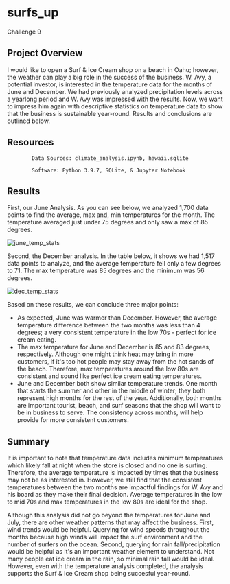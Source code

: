 # surfs_up
  Challenge 9

## Project Overview
I would like to open a Surf & Ice Cream shop on a beach in Oahu; however, the weather can play a big role in the success of the business. W. Avy, a potential investor, is interested in the temperature data for the months of June and December. We had previously analyzed precipitation levels across a yearlong period and W. Avy was impressed with the results. Now, we want to impress him again with descriptive statistics on temperature data to show that the business is sustainable year-round. Results and conclusions are outlined below.

## Resources
            Data Sources: climate_analysis.ipynb, hawaii.sqlite
            
            Software: Python 3.9.7, SQLite, & Jupyter Notebook
## Results
First, our June Analysis. As you can see below, we analyzed 1,700 data points to find the average, max and, min temperatures for the month. The temperature averaged just under 75 degrees and only saw a max of 85 degrees. 

![june_temp_stats](https://user-images.githubusercontent.com/96352625/156905717-07a7987d-83ba-4a59-8313-605f32af66a1.png)

Second, the December analysis. In the table below, it shows we had 1,517 data points to analyze, and the average temperature fell only a few degrees to 71. The max temperature was 85 degrees and the minimum was 56 degrees. 

![dec_temp_stats](https://user-images.githubusercontent.com/96352625/156905722-6db67cfb-fe53-4e35-981a-9a19275c5b64.png)

Based on these results, we can conclude three major points:
* As expected, June was warmer than December. However, the average temperature difference between the two months was less than 4 degrees; a very consistent temperature in the low 70s - perfect for ice cream eating.
* The max temperature for June and December is 85 and 83 degrees, respectively. Although one might think heat may bring in more customers, if it's too hot people may stay away from the hot sands of the beach. Therefore, max temperatures around the low 80s are consistent and sound like perfect ice cream eating temperatures. 
* June and December both show similar temperature trends. One month that starts the summer and other in the middle of winter; they both represent high months for the rest of the year. Additionally, both months are important tourist, beach, and surf seasons that the shop will want to be in business to serve. The consistency across months, will help provide for more consistent customers. 
 
## Summary
It is important to note that temperature data includes minimum temperatures which likely fall at night when the store is closed and no one is surfing. Therefore, the average temperature is impacted by times that the business may not be as interested in. However, we still find that the consistent temperatures between the two months are impactful findings for W. Avy and his board as they make their final decision. Average temperatures in the low to mid 70s and max temperatures in the low 80s are ideal for the shop.

Although this analysis did not go beyond the temperatures for June and July, there are other weather patterns that may affect the business. First, wind trends would be helpful. Querying for wind speeds throughout the months because high winds will impact the surf environment and the number of surfers on the ocean. Second, querying for rain fall/precipitation would be helpful as it's an important weather element to understand. Not many people eat ice cream in the rain, so minimal rain fall would be ideal. However, even with the temperature analysis completed, the analysis supports the Surf & Ice Cream shop being succesful year-round.
